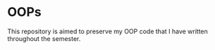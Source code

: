 # OOPs

This repository is aimed to preserve my OOP code that I have written throughout the semester.

